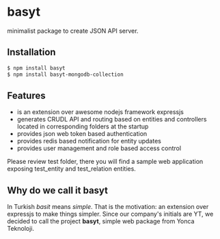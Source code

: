# basyt
minimalist package to create JSON API server.

## Installation

```bash
$ npm install basyt
$ npm install basyt-mongodb-collection
```

## Features
* is an extension over awesome nodejs framework expressjs
* generates CRUDL API and routing based on entities and controllers located in corresponding folders at the startup
* provides json web token based authentication 
* provides redis based notification for entity updates
* provides user management and role based access control

Please review test folder, there you will find a sample web application exposing test\_entity and test\_relation entities.

## Why do we call it basyt
In Turkish *basit* means *simple*. That is the motivation: an extension over expressjs to make things simpler. Since our company's initials are YT, we decided to call the project **basyt**, simple web package from Yonca Teknoloji.

